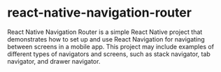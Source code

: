 # react-native-navigation-router
React Native Navigation Router is a simple React Native project that demonstrates how to set up and use React Navigation for navigating between screens in a mobile app. This project may include examples of different types of navigators and screens, such as stack navigator, tab navigator, and drawer navigator.
